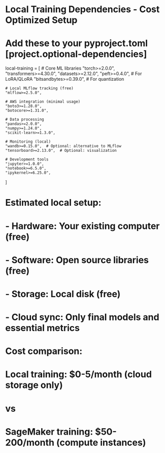 # Local Training Dependencies - Cost Optimized Setup
# Add these to your pyproject.toml [project.optional-dependencies]

local-training = [
    # Core ML libraries
    "torch>=2.0.0",
    "transformers>=4.30.0", 
    "datasets>=2.12.0",
    "peft>=0.4.0",  # For LoRA/QLoRA
    "bitsandbytes>=0.39.0",  # For quantization
    
    # Local MLflow tracking (free)
    "mlflow>=2.5.0",
    
    # AWS integration (minimal usage)
    "boto3>=1.28.0",
    "botocore>=1.31.0",
    
    # Data processing
    "pandas>=2.0.0",
    "numpy>=1.24.0",
    "scikit-learn>=1.3.0",
    
    # Monitoring (local)
    "wandb>=0.15.0",  # Optional: alternative to MLflow
    "tensorboard>=2.13.0",  # Optional: visualization
    
    # Development tools
    "jupyter>=1.0.0",
    "notebook>=6.5.0",
    "ipykernel>=6.25.0",
]

# Estimated local setup:
# - Hardware: Your existing computer (free)
# - Software: Open source libraries (free)
# - Storage: Local disk (free)
# - Cloud sync: Only final models and essential metrics

# Cost comparison:
# Local training: $0-5/month (cloud storage only)
# vs
# SageMaker training: $50-200/month (compute instances)
